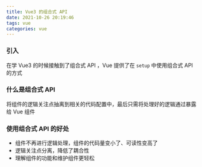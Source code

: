 ```yaml
---
title: Vue3 的组合式 API
date: 2021-10-26 20:19:46
tags: vue
categories: vue
---
```


### 引入

在学 Vue3 的时候接触到了组合式 API ，Vue 提供了在 `setup` 中使用组合式 API 的方式

### 什么是组合式 API

将组件的逻辑关注点抽离到相关的代码配置中，最后只需将处理好的逻辑通过暴露给 Vue 组件

### 使用组合式 API 的好处

- 组件不再进行逻辑处理，组件的代码量变小了、可读性变高了
- 逻辑关注点分离，降低了耦合性
- 理解组件的功能和维护组件更轻松
